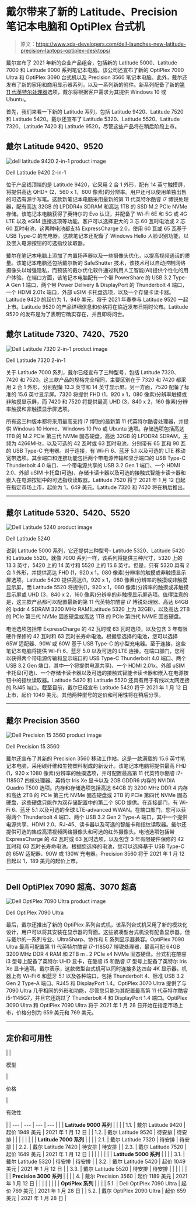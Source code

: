 # 戴尔带来了新的 Latitude、Precision 笔记本电脑和 OptiPlex 台式机

> 原文：<https://www.xda-developers.com/dell-launches-new-latitude-precision-laptops-optiplex-desktops/>

戴尔宣布了 2021 年新的企业产品组合，包括新的 Latitude 5000、Latitude 7000 和 Latitude 9000 系列笔记本电脑。该公司还宣布了新的 OptiPlex 7090 Ultra 和 OptiPlex 3090 台式机以及 Precision 3560 笔记本电脑。此外，戴尔还发布了新的家用和商用显示器系列，以及一系列新的附件。新系列配备了新的[第 11 代英特尔处理器](https://www.xda-developers.com/intel-tiger-lake-11th-gen-core-i3-i5-i7-xe/)选项，戴尔将根据客户需求为其提供 Windows 10 或 Ubuntu。

首先，我们来看一下新的 Latitude 系列，包括 Latitude 9420、Latitude 7520 和 Latitude 5420。戴尔还宣布了 Latitude 5320、Latitude 5520、Latitude 7320、Latitude 7420 和 Latitude 9520，尽管这些产品将在稍后阶段上市。

## 戴尔 Latitude 9420、9520

 <picture>![dell latitude 9420 2-in-1 product image](img/0c5df6747026f0450e15d12d6ab4dff3.png)</picture> 

Dell Latitude 9420 2-in-1

位于产品线顶端的是 Latitude 9420，它采用 2 合 1 外形，配有 14 英寸触摸屏，将提供高达 QHD+ (2，560 x 1，600 像素)的分辨率。用户还可以使用单独出售的可选有源手写笔。这款新笔记本电脑采用最新的第 11 代英特尔酷睿 i7 博锐处理器，配有高达 32GB 的 LPDDR4x SDRAM 和高达 1TB 的 SSD M.2 PCIe NVMe 存储。该笔记本电脑获得了英特尔的 Evo 认证，并配备了 Wi-Fi 6E 和 5G 或 4G LTE 以及 eSIM 连接选项等功能。客户可以选择更大的 3 芯 60 瓦时电池或 2 芯 60 瓦时电池，这两种电池都支持 ExpressCharge 2.0，使用 60 瓦或 65 瓦基于 USB Type-C 的充电器。这款笔记本还配备了 Windows Hello 人脸识别功能，以及嵌入电源按钮的可选指纹读取器。

戴尔在笔记本电脑上添加了内置扬声器以及一些摄像头优化，以提高视频通话的质量。该笔记本电脑还包括戴尔新的 SafeShutter 技术，该技术可以自动控制网络摄像头以增强隐私，而预装的戴尔优化软件通过利用人工智能(AI)提供个性化的用户体验。在端口方面，该笔记本电脑配有一个带 PowerShare 的 USB 3.2 Type-A Gen 1 端口，两个带 Power Delivery & DisplayPort 的 Thunderbolt 4 端口，一个 HDMI 2.01x 端口，外部 uSIM 卡托盘选项，以及一个存储卡读卡器。Latitude 9420 的起价为 1，949 美元，将于 2021 年春季与 Latitude 9520 一起上市。Latitude 9520 的产品详细信息和价格将在临近发布日期时公布。Latitude 9520 的发布是为了表明它确实存在，并且即将问世。

## 戴尔 Latitude 7320、7420、7520

 <picture>![Dell Latitude 7320 2-in-1 product image](img/fa65d0e2ded0b3d10f5e65d33071f374.png)</picture> 

Dell Latitude 7320 2-in-1

关于 Latitude 7000 系列，戴尔已经宣布了三种型号，包括 Latitude 7320、7420 和 7520。这三款产品的规格完全相同，主要区别在于 7320 和 7420 都采用 2 合 1 外形，分别配备 13.3 英寸和 14 英寸显示屏。另一方面，7520 配备了标准的 15.6 英寸显示屏。7320 将提供 FHD (1，920 x 1，080 像素)分辨率触摸或非触摸显示屏，而 7420 和 7520 将提供最高 UHD (3，840 x 2，160 像素)分辨率触摸和非触摸显示屏选项。

所有这三种版本都将采用最高支持 i7 博锐的最新第 11 代英特尔酷睿处理器，并提供 Windows 10 Home、Windows 10 Pro 或 Ubuntu 选项。存储选项包括高达 1TB 的 M.2 PCIe 第三代 NVMe 固态硬盘，高达 32GB 的 LPDDR4 SDRAM，主频为 4266MHz，以及可选的 42 瓦时或 63 瓦时电池，分别带有 65 瓦和 90 瓦的 USB Type-C 充电器。对于连接，有 Wi-Fi 6、蓝牙 5.1 以及可选的 LTE 移动宽带选项。其余端口和连接功能包括两个带电源传输和显示端口的 USB Type-C Thunderbolt 4.0 端口、一个带电源共享的 USB 3.2 Gen 1 端口、一个 HDMI 2.0、外部 uSIM 卡托盘(可选)、存储卡读卡器以及可选的接触式智能卡读卡器和嵌入在电源按钮中的可选指纹读取器。Latitude 7520 将于 2021 年 1 月 12 日起在指定市场上市，起价为 1，649 美元。Latitude 7320 和 7420 将在稍后推出。

* * *

## 戴尔 Latitude 5320、5420、5520

 <picture>![Dell Latitude 5240 product image](img/2042a74eca430f2f68563d6d21ec9fee.png)</picture> 

Dell Latitude 5240

说到 Latitude 5000 系列，它还提供三种型号- Latitude 5320、Latitude 5420 和 Latitude 5520。就像 7000 系列一样，该系列将提供三种尺寸，5320 上的 13.3 英寸，5420 上的 14 英寸和 5520 上的 15.6 英寸。但是，只有 5320 具有 2 合 1 外形，并提供高达 FHD (1，920 x 1，080 像素)分辨率的触摸或非触摸显示屏选项。Latitude 5420 提供高达(1，920 x 1，080 像素)分辨率的触摸或非触摸显示屏，而 Latitude 5520 将提供(1，920 x 1，080 像素)分辨率的触摸或非触摸显示屏或 UHD (3，840 x 2，160 像素)分辨率的非触摸显示屏选项。值得注意的是，这三款产品都可以配置最新的第 11 代英特尔酷睿 i7 博锐处理器、高达 64GB 的 lpddr 4 SDRAM 3200 MHz RAM(Latitude 5320 上为 32GB)，以及高达 2TB 的 PCIe 第三代 NVMe 固态硬盘或高达 1TB 的 PCIe 第四代 NVME 固态硬盘。

电池选项包括带 ExpressCharge 的 42 瓦时或 63 瓦时选项，以及包含 3 年有限硬件保修的 42 瓦时和 63 瓦时长寿命电池。根据您选择的电池，您可以选择 65W 适配器、90W 或 60W 基于 USB Type-C 的小型充电器。至于连接，这些笔记本电脑将提供 Wi-Fi 6、蓝牙 5.0 以及可选的 LTE 连接。在端口部门，您可以获得两个带电源传输和显示端口的 USB Type-C Thunderbolt 4.0 端口、两个 USB 3.2 Gen 端口，其中一个将提供电源共享)、一个 HDMI 2.01x、外部 uSIM 卡托盘(可选)、一个存储卡读卡器以及可选的接触式智能卡读卡器和嵌入在电源按钮中的指纹读取器。Latitude 5420 和 Latitude 5520 还具有用于有线以太网连接的 RJ45 端口。截至目前，戴尔已经宣布 Latitude 5420 将于 2021 年 1 月 12 日上市，起价 1049 美元。其他两种型号的定价和可用性将在稍后分享。

* * *

## 戴尔 Precision 3560

 <picture>![Dell Precision 15 3560 product image](img/0a0adf04e7639eea998f8e9e20142df2.png)</picture> 

Dell Precision 15 3560

戴尔还宣布了其新的 Precision 3560 移动工作站。这是一款满载的 15.6 英寸笔记本电脑，采用碳纤维和生物塑料制成的新设计。该笔记本电脑将提供最高 FHD (1，920 x 1080 像素)分辨率的触摸选项，并可配置最高第 11 代英特尔酷睿 i7-1185G7 四核处理器、英特尔 Iris Xe 显卡以及 2GB GDDR6 内存的 NVIDIA Quadro T500 选项。内存和存储选项包括高达 64GB 的 3200 MHz DDR 4 内存和高达 2TB 的 PCIe 第三代 NVMe 固态硬盘或 2TB 的 PCIe 第四代 NVMe 固态硬盘，这些硬盘只能作为双存储配置中的第二个 SDD 提供。在连接部门，有 Wi-Fi 6、蓝牙 5.1 以及可选的全球 LTE-advanced WWAN。在端口部门，您可以获得两个 Thunderbolt 4 端口、两个 USB 3.2 Gen 2 Type-A 端口，其中一个提供电源共享、HDMI 2.0、RJ-45、读卡器以及可选的智能卡和指纹读取器。戴尔还提供可选的集成高清视频网络摄像头和可选的红外摄像头。电池选项包括带 ExpressCharge 的 42 瓦时或 63 瓦时选项，以及包含 3 年有限硬件保修的 42 瓦时和 63 瓦时长寿命电池。根据您选择的电池，您可以选择基于 USB Type-C 的 65W 适配器、90W 或 130W 充电器。Precision 3560 将于 2021 年 1 月 12 日起以 1，189 美元的起价上市。

* * *

## Dell OptiPlex 7090 超高、3070 超高

 <picture>![Dell OptiPlex 7090 Ultra product image](img/fffede356dd0b37ca49f49442ca82d74.png)</picture> 

Dell OptiPlex 7090 Ultra

最后，戴尔还推出了新的 OptiPlex 系列台式机，该系列台式机采用了新的模块化设计，用户可以将其安装在显示器的背面。这些紧凑型台式机没有配备显示器，但与戴尔的一系列专业、UltraSharp、协作和 E 系列显示器兼容。OptiPlex 7090 Ultra 最高可配置第 11 代英特尔酷睿 i7-1185G7 博锐处理器，最高可配 64GB 3200 MHz DDR 4 RAM 和 2TB m . 2 PCIe x4 NVMe 固态硬盘。台式机在酷睿 i3 型号上配备了英特尔 UHD 显卡，在酷睿 i5 和酷睿 i7 型号上配备了英特尔 Iris Xe 显卡选项。戴尔表示，这款微型台式机可以同时连接多达四台 4K 显示器。机器上有 Wi-Fi 6 和蓝牙 5.1 以及各种端口，包括 Thunderbolt 4、标准 USB 3.2 Gen 2 Type-A 端口、RJ45 和 DisplayPort 1.4。OptiPlex 3070 Ultra 提供了与 7090 Ultra 几乎相同的外形和功能，尽管您只能为其配置最高第 11 代英特尔酷睿 i5-1145G7，并且它还跳过了 Thunderbolt 4 和 DisplayPort 1.4 端口。OptiPlex 3090 Ultra 和 OptiPlex 7090 Ultra 将于 2021 年 1 月 28 日开始在指定市场上市，价格分别为 659 美元和 769 美元。

* * *

## 定价和可用性

|  | 

模型

 | 

价格

 | 

有效性

 |
| --- | --- | --- | --- |
|  | **Latitude 9000 系列** |  |  |
| 1.1. | 戴尔 Latitude 9420 | 起价 1949 美元 | 2021 年 1 月 12 日 |
| 1.2. | 戴尔 Latitude 9520 | 待安排 | 待安排 |
|  |  |  |  |
|  | **Latitude 7000 系列** |  |  |
| 2.1. | 戴尔 Latitude 7320 | 待安排 | 待安排 |
| 2.2. | 戴尔 Latitude 7420 | 待安排 | 待安排 |
| 2.3. | 戴尔 Latitude 7520 | 起价 1649 美元 | 2021 年 1 月 12 日 |
|  |  |  |  |
|  | **Latitude 5000 系列** |  |  |
| 3.1. | 戴尔 Latitude 5320 | 待安排 | 待安排 |
| 3.2. | 戴尔 Latitude 5420 | 起价 1049 美元 | 2021 年 1 月 12 日 |
| 3.3. | 戴尔 Latitude 5520 | 待安排 | 待安排 |
|  |  |  |  |
|  | **Precision 3000 系列** |  |  |
| 4. | 戴尔 Precision 3560 | 起价 1189 美元 | 2021 年 1 月 12 日 |
|  |  |  |  |
|  | **OptiPlex 系列** |  |  |
| 5.1. | Dell OptiPlex 7090 Ultra | 起价 769 美元 | 2021 年 1 月 28 日 |
| 5.2. | 戴尔 OptiPlex 2090 Ultra | 起价 659 美元 | 2021 年 1 月 28 日 |